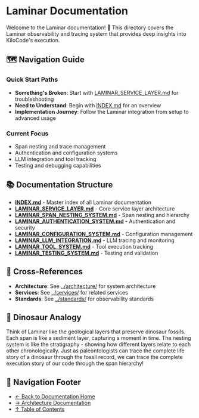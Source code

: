 # Laminar Documentation

Welcome to the Laminar documentation! 🌊 This directory covers the Laminar observability and tracing system that provides deep insights into KiloCode's execution.

## 🗺️ Navigation Guide

### Quick Start Paths

- **Something's Broken**: Start with [LAMINAR_SERVICE_LAYER.md](LAMINAR_SERVICE_LAYER.md) for troubleshooting
- **Need to Understand**: Begin with [INDEX.md](INDEX.md) for an overview
- **Implementation Journey**: Follow the Laminar integration from setup to advanced usage

### Current Focus

- Span nesting and trace management
- Authentication and configuration systems
- LLM integration and tool tracking
- Testing and debugging capabilities

## 📚 Documentation Structure

- **[INDEX.md](INDEX.md)** - Master index of all Laminar documentation
- **[LAMINAR_SERVICE_LAYER.md](LAMINAR_SERVICE_LAYER.md)** - Core service layer architecture
- **[LAMINAR_SPAN_NESTING_SYSTEM.md](LAMINAR_SPAN_NESTING_SYSTEM.md)** - Span nesting and hierarchy
- **[LAMINAR_AUTHENTICATION_SYSTEM.md](LAMINAR_AUTHENTICATION_SYSTEM.md)** - Authentication and security
- **[LAMINAR_CONFIGURATION_SYSTEM.md](LAMINAR_CONFIGURATION_SYSTEM.md)** - Configuration management
- **[LAMINAR_LLM_INTEGRATION.md](LAMINAR_LLM_INTEGRATION.md)** - LLM tracing and monitoring
- **[LAMINAR_TOOL_SYSTEM.md](LAMINAR_TOOL_SYSTEM.md)** - Tool execution tracking
- **[LAMINAR_TESTING_SYSTEM.md](LAMINAR_TESTING_SYSTEM.md)** - Testing and validation

## 🔗 Cross-References

- **Architecture**: See [../architecture/](../architecture/) for system architecture
- **Services**: See [../services/](../services/) for related services
- **Standards**: See [../standards/](../standards/) for observability standards

## 🦕 Dinosaur Analogy

Think of Laminar like the geological layers that preserve dinosaur fossils. Each span is like a sediment layer, capturing a moment in time. The nesting system is like the stratigraphy - showing how different layers relate to each other chronologically. Just as paleontologists can trace the complete life story of a dinosaur through the fossil record, we can trace the complete execution story of our code through the span hierarchy!

## 🧭 Navigation Footer

- [← Back to Documentation Home](../INDEX.md)
- [→ Architecture Documentation](../architecture/README.md)
- [↑ Table of Contents](../INDEX.md)
